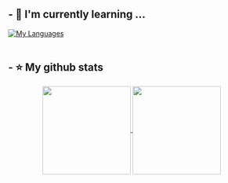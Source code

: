 ## - 🌱 I'm currently learning ...
[![My Languages](https://skillicons.dev/icons?i=html,css,js,react,tailwind,vite,python,c,cs,githubactions,docker&perline=6)](https://skillicons.dev) <br>
<br />

## - ⭐️ My github stats
<div align="center">
  <a href="https://github.com/karpitony">
    <img height=180 align="center" src="https://github-readme-stats.vercel.app/api?username=karpitony&show_icons=true&theme=dark&langs_count=6&count_private=true&rank_icon=github&bg_color=60,1d4ed8,0065cd,00699f,00666b,065f46&title_color=fff&text_color=fff" />
  </a>
  <a href="https://github.com/karpitony">
    <img height=180 align="center" src="https://github-readme-stats.vercel.app/api/top-langs/?username=karpitony&layout=compact&theme=dark&langs_count=6&count_private=true&bg_color=60,1d4ed8,0065cd,00699f,00666b,065f46&title_color=fff&text_color=fff">
  </a>
</div>

<!--
## - Algorithm Study
<div align="center">
  <a href="https://solved.ac/pocky1017">
    <img src="http://mazassumnida.wtf/api/v2/generate_badge?boj=pocky1017"/>
  </a>
  <a href="https://solved.ac/pocky1017">
    <img src="http://mazandi.herokuapp.com/api?handle=pocky1017&theme=dark"/>
  </a>
</div>
-->
